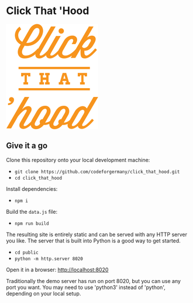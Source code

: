 # Click That 'Hood

![logo](public/images/logo.png?raw=)

## Give it a go

Clone this repository onto your local development machine:

- `git clone https://github.com/codeforgermany/click_that_hood.git`
- `cd click_that_hood`

Install dependencies:

- `npm i`

Build the `data.js` file:

- `npm run build`

The resulting site is entirely static and can be served with any HTTP server you like.
The server that is built into Python is a good way to get started.

- `cd public`
- `python -m http.server 8020`

Open it in a browser: <http://localhost:8020>

Traditionally the demo server has run on port 8020, but you can use any port you want. You may need to use 'python3' instead of 'python', depending on your local setup.
